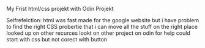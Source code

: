My Frist html/css projekt with Odin Projekt

Selfrefelction:
html was fast made for the google website but i have problem to find the right CSS probertie that i can move all the stuff on the right place
looked up on other recurces lookt on other project on odin for help could start with css but not corect with button